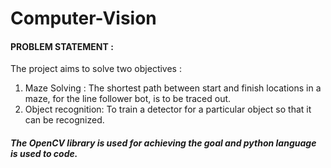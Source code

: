 # Computer-Vision

#### PROBLEM STATEMENT :
The project aims to solve two objectives :
1. Maze Solving : The shortest path between start and finish locations in a maze, for the line follower bot, is to be traced out.
2. Object recognition: To train a detector for a particular object so that it can be recognized.

##### The OpenCV library is used for achieving the goal and python language is used to code.

